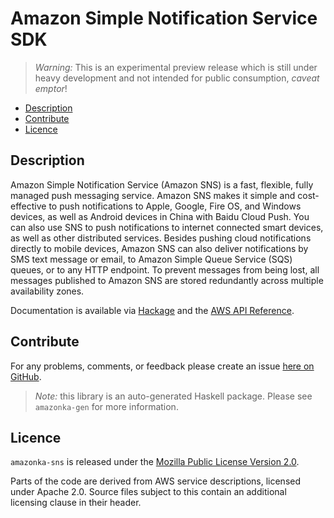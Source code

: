 # Amazon Simple Notification Service SDK

> _Warning:_ This is an experimental preview release which is still under heavy development and not intended for public consumption, _caveat emptor_!

* [Description](#description)
* [Contribute](#contribute)
* [Licence](#licence)

## Description

Amazon Simple Notification Service (Amazon SNS) is a fast, flexible, fully
managed push messaging service. Amazon SNS makes it simple and cost-effective
to push notifications to Apple, Google, Fire OS, and Windows devices, as well
as Android devices in China with Baidu Cloud Push. You can also use SNS to
push notifications to internet connected smart devices, as well as other
distributed services. Besides pushing cloud notifications directly to mobile
devices, Amazon SNS can also deliver notifications by SMS text message or
email, to Amazon Simple Queue Service (SQS) queues, or to any HTTP endpoint.
To prevent messages from being lost, all messages published to Amazon SNS are
stored redundantly across multiple availability zones.

Documentation is available via [Hackage](http://hackage.haskell.org/package/amazonka-sns)
and the [AWS API Reference](http://docs.aws.amazon.com/sns/latest/api/Welcome.html).


## Contribute

For any problems, comments, or feedback please create an issue [here on GitHub](https://github.com/brendanhay/amazonka/issues).

> _Note:_ this library is an auto-generated Haskell package. Please see `amazonka-gen` for more information.


## Licence

`amazonka-sns` is released under the [Mozilla Public License Version 2.0](http://www.mozilla.org/MPL/).

Parts of the code are derived from AWS service descriptions, licensed under Apache 2.0.
Source files subject to this contain an additional licensing clause in their header.
